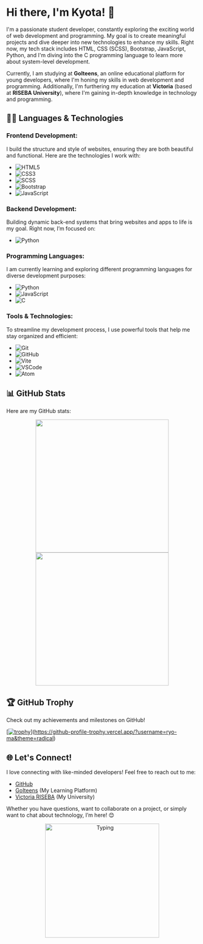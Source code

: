 # Hi there, I'm Kyota! 👋

I'm a passionate student developer, constantly exploring the exciting world of web development and programming. My goal is to create meaningful projects and dive deeper into new technologies to enhance my skills. Right now, my tech stack includes HTML, CSS (SCSS), Bootstrap, JavaScript, Python, and I'm diving into the C programming language to learn more about system-level development.

Currently, I am studying at **GoIteens**, an online educational platform for young developers, where I'm honing my skills in web development and programming. Additionally, I'm furthering my education at **Victoria** (based at **RISEBA University**), where I'm gaining in-depth knowledge in technology and programming.

## 🧑‍💻 Languages & Technologies

### **Frontend Development:**
I build the structure and style of websites, ensuring they are both beautiful and functional. Here are the technologies I work with:

- ![HTML5](https://img.shields.io/badge/-HTML5-E34F26?style=flat-square&logo=html5&logoColor=fff) 
- ![CSS3](https://img.shields.io/badge/-CSS3-1572B6?style=flat-square&logo=css3&logoColor=fff) 
- ![SCSS](https://img.shields.io/badge/-SCSS-CC6699?style=flat-square&logo=sass&logoColor=fff) 
- ![Bootstrap](https://img.shields.io/badge/-Bootstrap-563D7C?style=flat-square&logo=bootstrap&logoColor=fff) 
- ![JavaScript](https://img.shields.io/badge/-JavaScript-F7DF1E?style=flat-square&logo=javascript&logoColor=000) 

### **Backend Development:**
Building dynamic back-end systems that bring websites and apps to life is my goal. Right now, I’m focused on:

- ![Python](https://img.shields.io/badge/-Python-3776AB?style=flat-square&logo=python&logoColor=fff)

### **Programming Languages:**
I am currently learning and exploring different programming languages for diverse development purposes:

- ![Python](https://img.shields.io/badge/-Python-3776AB?style=flat-square&logo=python&logoColor=fff) 
- ![JavaScript](https://img.shields.io/badge/-JavaScript-F7DF1E?style=flat-square&logo=javascript&logoColor=000) 
- ![C](https://img.shields.io/badge/-C-A8B9CC?style=flat-square&logo=c&logoColor=fff) 

### **Tools & Technologies:**
To streamline my development process, I use powerful tools that help me stay organized and efficient:

- ![Git](https://img.shields.io/badge/-Git-F05032?style=flat-square&logo=git&logoColor=fff) 
- ![GitHub](https://img.shields.io/badge/-GitHub-181717?style=flat-square&logo=github&logoColor=fff) 
- ![Vite](https://img.shields.io/badge/-Vite-646CFF?style=flat-square&logo=vite&logoColor=fff) 
- ![VSCode](https://img.shields.io/badge/-VSCode-007ACC?style=flat-square&logo=visual-studio-code&logoColor=fff) 
- ![Atom](https://img.shields.io/badge/-Atom-66595C?style=flat-square&logo=atom&logoColor=fff) 

## 📊 GitHub Stats

Here are my GitHub stats:

<p align="center">
  <img src="https://github-readme-stats.vercel.app/api?username=xkyota&show_icons=true&theme=radical&hide_title=true&count_private=true" width="350" />
  <img src="https://github-readme-stats.vercel.app/api/top-langs/?username=xkyota&layout=compact&theme=radical" width="350" />
</p>

## 🏆 GitHub Trophy

Check out my achievements and milestones on GitHub!

[[![trophy](https://github-profile-trophy.vercel.app/?username=xkyota&theme=onedark)](https://github.com/xkyota/github-profile-trophy)](https://github-profile-trophy.vercel.app/?username=ryo-ma&theme=radical)

## 🌐 Let's Connect!
I love connecting with like-minded developers! Feel free to reach out to me:

- [GitHub](https://github.com/xkyota)
- [GoIteens](https://goiteens.com) (My Learning Platform)
- [Victoria RISEBA](https://www.victoria.riseba.lv) (My University)

Whether you have questions, want to collaborate on a project, or simply want to chat about technology, I’m here! 😊

<p align="center">
  <img src="https://github.com/xkyota/xkyota/blob/main/coding-typing.gif" alt="Typing" width="300">
</p>
